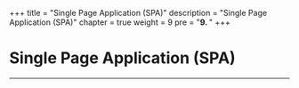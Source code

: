 +++
title = "Single Page Application (SPA)"
description = "Single Page Application (SPA)"
chapter = true
weight = 9
pre = "<b>9. </b>"
+++

# Single Page Application (SPA)
---
